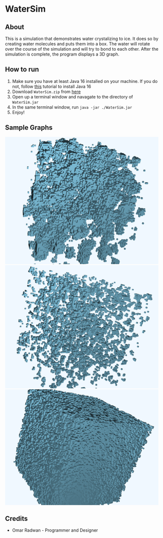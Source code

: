 # WaterSim
## About
This is a simulation that demonstrates water crystalizing to ice. It does so by creating water molecules and puts them into a box. The water will rotate over the course of the simulation and will try to bond to each other. After the simulation is complete, the program displays a 3D graph.
## How to run
1. Make sure you have at least Java 16 installed on your machine. If you do not, follow [this](https://studyopedia.com/java/install-java-jdk-16-windows-10/) tutorial to install Java 16
0. Download ```WaterSim.zip``` from [here](https://github.com/omarr321/WaterSim/releases/1.1.1)
0. Open up a terminal window and navagate to the directory of ```WaterSim.jar```
0. In the same terminal window, run ```java -jar ./WaterSim.jar```
0. Enjoy!
## Sample Graphs
![Sample Graph 1](https://github.com/omarr321/WaterSim/blob/master/images/graph_one.png)
![Sample Graph 2](https://github.com/omarr321/WaterSim/blob/master/images/graph_two.png)
![Sample Graph 3](https://github.com/omarr321/WaterSim/blob/master/images/graph_three.png)
## Credits
* Omar Radwan - Programmer and Designer
